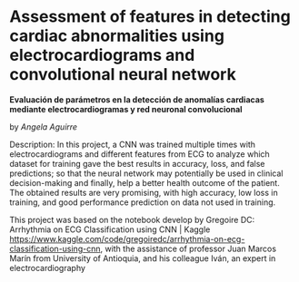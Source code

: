 
# Assessment of features in detecting cardiac abnormalities using electrocardiograms and convolutional neural network
**Evaluación de parámetros en la detección de anomalías cardiacas mediante electrocardiogramas y red neuronal convolucional**

by *Angela Aguirre*

Description: In this project, a CNN was trained multiple times with electrocardiograms and different features from ECG to analyze which dataset for training gave the best results in accuracy, loss, and false predictions; so that the neural network may potentially be used in clinical decision-making and finally, help a better health outcome of the patient. The obtained results are very promising, with high accuracy, low loss in training, and good performance prediction on data not used in training.

This project was based on the notebook develop by Gregoire DC: Arrhythmia on ECG Classification using CNN | Kaggle https://www.kaggle.com/code/gregoiredc/arrhythmia-on-ecg-classification-using-cnn, with the assistance of professor Juan Marcos Marín from University of Antioquia, and his colleague Iván, an expert in electrocardiography

